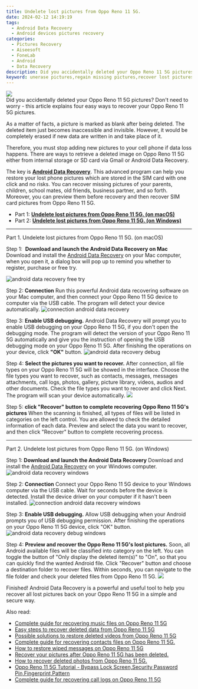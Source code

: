 ```yaml
---
title: Undelete lost pictures from Oppo Reno 11 5G.
date: 2024-02-12 14:19:19
tags: 
  - Android Data Recovery
  - Android devices pictures recovery
categories: 
  - Pictures Recovery
  - Aiseesoft
  - FoneLab
  - Android
  - Data Recovery
description: Did you accidentally deleted your Oppo Reno 11 5G pictures? Don't need to worry - this article explains four easy ways to recover your Oppo Reno 11 5G pictures.
keyword: unerase pictures,regain missing pictures,recover lost pictures from Oppo Reno 11 5G,undelete pictures from Oppo Reno 11 5G,retrieve wiped pictures Oppo Reno 11 5G,save erased pictures from Oppo Reno 11 5G,Oppo Reno 11 5G all pictures delete,how to recover pictures in Oppo Reno 11 5G,recover pictures from Oppo Reno 11 5G,my pictures deleted from Oppo Reno 11 5G how to undo pictures,how to recover deleted pictures in Oppo Reno 11 5G,deletes pictures of Oppo Reno 11 5G
---
```


<img src="https://img0mobiles.techidaily.com/images/best-assets/devices/oppo/oppo-reno-11-5g/3.jpg" class="atpl-imgstyle"  />

<div class="atpl-content atpl-for-fonelab-android recover-pictures">

<div class="atpl-post-description-part-1">
Did you accidentally deleted your Oppo Reno 11 5G pictures? Don't need to worry - this article explains four easy ways to recover your Oppo Reno 11 5G pictures.
</div>

<div class="atpl-post-description-part-2">
<div class="tpl-content-sub-paragraph-normal">
  <p>
    As a matter of facts, a picture is marked as blank after being deleted. The deleted item just becomes inaccessible and invisible. However, it would be completely erased if new data are written in and take place of it.
  </p>
</div>
<div class="tpl-content-sub-paragraph-normal">
  <p>
    Therefore, you must stop adding new pictures to your cell phone if data loss happens. There are ways to retrieve a deleted image on Oppo Reno 11 5G either from internal storage or SD card via Gmail or Android Data Recovery.
  </p>
</div>
</div>

<div class="atpl-post-description-part-3">
<div class="tpl-content-sub-paragraph-normal">
    <p>
        The key is <a href="https://tools.techidaily.com/aiseesoft-android-data-recovery/" target="_blank" rel="noopener"><strong>Android Data Recovery</strong></a>. This advanced program can help you restore your lost phone pictures which are stored in the SIM card with one click and no risks. You can recover missing pictures of your parents, children, school mates, old friends, business partner, and so forth. Moreover, you can preview them before recovery and then recover SIM card pictures from Oppo Reno 11 5G.
    </p>
</div>
</div>

<ul>
  <li>Part 1: <strong><a href="#p1"> Undelete lost pictures from Oppo Reno 11 5G.  (on macOS)</a></strong></li>
  <li>Part 2: <strong><a href="#p2"> Undelete lost pictures from Oppo Reno 11 5G.  (on Windows)</a></strong></li>
</ul>



<!-- Part 1 -->
<a id="p1" name="p1" ></a><hr>

<div>
  <span class="atpl-step-part-style">Part 1. Undelete lost pictures from Oppo Reno 11 5G. (on macOS)</span>
</div>  

<span class="atpl-stepstyle-a"><span>Step 1: </span></span> <strong>Download and launch the Android Data Recovery on Mac</strong>
Download and install the <a href="https://tools.techidaily.com/aiseesoft-android-data-recovery/" target="_blank" rel="noopener">Android Data Recovery</a> on your Mac computer, when you open it, a dialog box will pop up to remind you whether to register, purchase or free try.

<img src="https://tools.techidaily.com/images/apps/aiseesoft/android-data-recovery/mac-free-try.png" class="atpl-imgstyle" alt="android data recovery free try" />

<span class="atpl-stepstyle-a"><span>Step 2: </span></span> <strong>Connection</strong>
Run this powerful Android data recovering software on your Mac computer, and then connect your Oppo Reno 11 5G device to computer via the USB cable. The program will detect your device automatically.
<img src="https://tools.techidaily.com/images/apps/aiseesoft/android-data-recovery/mac-connection-interface.jpg" class="atpl-imgstyle" alt="connection android data recovery" />

<span class="atpl-stepstyle-a"><span>Step 3: </span></span> <strong>Enable USB debugging.</strong>
Android Data Recovery will prompt you to enable USB debugging on your Oppo Reno 11 5G, if you don't open the debugging mode. The program will detect the version of your Oppo Reno 11 5G automatically and give you the instruction of opening the USB debugging mode on your Oppo Reno 11 5G. After finishing the operations on your device, click <strong>"OK"</strong> button.
<img src="https://tools.techidaily.com/images/apps/aiseesoft/android-data-recovery/mac-android-usb-debug.jpg"  class="atpl-imgstyle" alt="android data recovery debug" />

<span class="atpl-stepstyle-a"><span>Step 4: </span></span> <strong>Select the pictures you want to recover.</strong>
After connection, all file types on your Oppo Reno 11 5G will be showed in the interface. Choose the file types you want to recover, such as contacts, messages, messages attachments, call logs, photos, gallery, picture library, videos, audios and other documents. Check the file types you want to recover and click Next. The program will scan your device automatically.
<img src="https://tools.techidaily.com/images/apps/aiseesoft/android-data-recovery/mac-choose-type-photos.jpg" class="atpl-imgstyle"  />

<span class="atpl-stepstyle-a"><span>Step 5: </span></span> <strong>click "Recover" button to  complete recovering Oppo Reno 11 5G's pictures</strong>
When the scanning is finished, all types of files will be listed in categories on the left control. You are allowed to check the detailed information of each data. Preview and select the data you want to recover, and then click "Recover" button to complete recovering process.


<a id="p2" name="p2"></a><hr>

<!-- Part 2 -->
<div>
  <span class="atpl-step-part-style">Part 2. Undelete lost pictures from Oppo Reno 11 5G. (on Windows)</span>
</div>

<span class="atpl-stepstyle-a"><span>Step 1: </span></span> <strong>Download and launch the Android Data Recovery</strong>
Download and install the <a href="https://tools.techidaily.com/aiseesoft-android-data-recovery/" target="_blank" rel="noopener">Android Data Recovery</a> on your Windows computer.
<img src="https://tools.techidaily.com/images/apps/aiseesoft/android-data-recovery/win-start-interface.png"  class="atpl-imgstyle" alt="android data recovery windows" />

<span class="atpl-stepstyle-a"><span>Step 2: </span></span> <strong>Connection</strong>
Connect your Oppo Reno 11 5G device to your Windows computer via the USB cable. Wait for seconds before the device is detected. Install the device driver on your computer if it hasn't been installed.
<img src="https://tools.techidaily.com/images/apps/aiseesoft/android-data-recovery/win-connection-interface.png" class="atpl-imgstyle" alt="connection android data recovery windows" />

<span class="atpl-stepstyle-a"><span>Step 3: </span></span> <strong>Enable USB debugging.</strong>
Allow USB debugging when your Android prompts you of USB debugging permission. After finishing the operations on your Oppo Reno 11 5G device, click "OK" button.
<img src="https://tools.techidaily.com/images/apps/aiseesoft/android-data-recovery/win-android-usb-debug.png" class="atpl-imgstyle" alt="android data recovery debug windows" />

<span class="atpl-stepstyle-a"><span>Step 4: </span></span> <strong>Preview and recover the Oppo Reno 11 5G's lost pictures.</strong>
Soon, all Android available files will be classified into category on the left. You can toggle the button of "Only display the deleted item(s)" to "On", so that you can quickly find the wanted Android file. Click "Recover" button and choose a destination folder to recover files. Within seconds, you can navigate to the file folder and check your deleted files from Oppo Reno 11 5G.
<img src="https://tools.techidaily.com/images/apps/aiseesoft/android-data-recovery/win-recover-photos.png" class="atpl-imgstyle"  />

<div class="atpl-post-description-part-4">
<div class="tpl-content-sub-paragraph-normal">
  <p>
    Finished! Android Data Recovery is a powerful and useful tool to help you recover all lost pictures back on your Oppo Reno 11 5G in a simple and secure way.
  </p>
</div>
</div>

<ins class="adsbygoogle"
     style="display:block"
     data-ad-client="ca-pub-7571918770474297"
     data-ad-slot="8358498916"
     data-ad-format="auto"
     data-full-width-responsive="true"></ins>

<span class="atpl-alsoreadstyle">Also read:</span>
<div><ul>
<li><a href="/complete-guide-for-recovering-music-files-on-oppo-reno-11-5g-by-fonelab-android-recover-music/" target="_blank" rel="noopener"><u>Complete guide for recovering music files on Oppo Reno 11 5G</u></a></li>
<li><a href="/easy-steps-to-recover-deleted-data-from-oppo-reno-11-5g-by-fonelab-android-recover-data/" target="_blank" rel="noopener"><u>Easy steps to recover deleted data from Oppo Reno 11 5G</u></a></li>
<li><a href="/possible-solutions-to-restore-deleted-videos-from-oppo-reno-11-5g-by-fonelab-android-recover-video/" target="_blank" rel="noopener"><u>Possible solutions to restore deleted videos from Oppo Reno 11 5G</u></a></li>
<li><a href="/complete-guide-for-recovering-contacts-files-on-oppo-reno-11-5g-by-fonelab-android-recover-contacts/" target="_blank" rel="noopener"><u>Complete guide for recovering contacts files on Oppo Reno 11 5G.</u></a></li>
<li><a href="/how-to-restore-wiped-messages-on-oppo-reno-11-5g-by-fonelab-android-recover-messages/" target="_blank" rel="noopener"><u>How to restore wiped messages on Oppo Reno 11 5G</u></a></li>
<li><a href="/recover-your-pictures-after-oppo-reno-11-5g-has-been-deleted-by-fonelab-android-recover-pictures/" target="_blank" rel="noopener"><u>Recover your pictures after Oppo Reno 11 5G has been deleted.</u></a></li>
<li><a href="/how-to-recover-deleted-photos-from-oppo-reno-11-5g-by-fonelab-android-recover-photos/" target="_blank" rel="noopener"><u>How to recover deleted photos from Oppo Reno 11 5G.</u></a></li>
<li><a href="/oppo-reno-11-5g-tutorial-bypass-lock-screen-security-password-pin-fingerprint-pattern-by-drfone-android-unlock-android-unlock/" target="_blank" rel="noopener"><u>Oppo Reno 11 5G Tutorial - Bypass Lock Screen,Security Password Pin,Fingerprint,Pattern</u></a></li>
<li><a href="/complete-guide-for-recovering-call-logs-on-oppo-reno-11-5g-by-fonelab-android-recover-call-logs/" target="_blank" rel="noopener"><u>Complete guide for recovering call logs on Oppo Reno 11 5G</u></a></li>
</ul></div>

</div>
